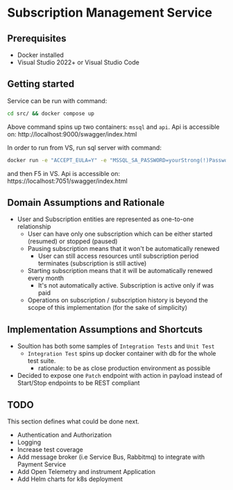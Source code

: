 # Subscription Management Service

## Prerequisites

* Docker installed
* Visual Studio 2022+ or Visual Studio Code

## Getting started

Service can be run with command:

```bash
cd src/ && docker compose up
```

Above command spins up two containers: `mssql` and `api`. Api is accessible on: http://localhost:9000/swagger/index.html 

In order to run from VS, run sql server with command:

```bash
docker run -e "ACCEPT_EULA=Y" -e "MSSQL_SA_PASSWORD=yourStrong(!)Password" -p 1433:1433 -d mcr.microsoft.com/mssql/server:2022-latest
```

and then F5 in VS.  Api is accessible on: https://localhost:7051/swagger/index.html


## Domain Assumptions and Rationale
- User and Subscription entities are represented as one-to-one relationship
    - User can have only one subscription which can be either started (resumed) or stopped (paused)
    - Pausing subscription means that it won't be automatically renewed
      - User can still access resources until subscription period terminates (subscription is still active)
    - Starting subscription means that it will be automatically renewed every month
      - It's not automatically active. Subscription is active only if was paid
    - Operations on subscription / subscription history is beyond the scope of this implementation (for the sake of simplicity)

## Implementation Assumptions and Shortcuts
- Soultion has both some samples of `Integration Tests` and `Unit Test`
  - `Integration Test` spins up docker container with db for the whole test suite.
    - rationale: to be as close production environment as possible
- Decided to expose one `Patch` endpoint with action in payload instead of Start/Stop endpoints to be REST compliant


## TODO

This section defines what could be done next.

- Authentication and Authorization
- Logging
- Increase test coverage
- Add message broker (i.e Service Bus, Rabbitmq) to integrate with Payment Service
- Add Open Telemetry and instrument Application
- Add Helm charts for k8s deployment